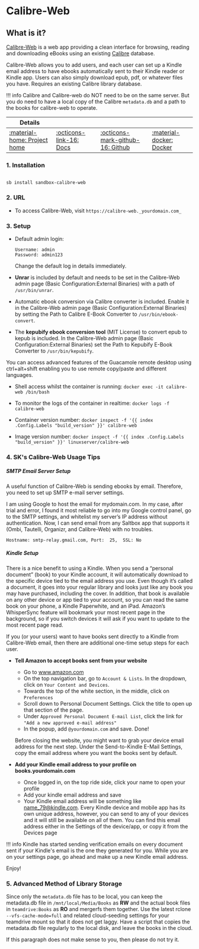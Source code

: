 # Calibre-Web

## What is it?

[Calibre-Web](https://github.com/janeczku/calibre-web) is a web app providing a clean interface for browsing, reading and downloading eBooks using an existing [Calibre](https://calibre-ebook.com/) database.

Calibre-Web allows you to add users, and each user can set up a Kindle email address to have ebooks automatically sent to their Kindle reader or Kindle app. Users can also simply download epub, pdf, or whatever files you have. Requires an existing Calibre library database.

!!! info
    Calibre and Calibre-web do NOT need to be on the same server. But you do need to have a local copy of the Calibre `metadata.db` and a path to the books for calibre-web to operate.

| Details     |             |             |             |
|-------------|-------------|-------------|-------------|
| [:material-home: Project home ](https://github.com/janeczku/calibre-web) | [:octicons-link-16: Docs](https://github.com/janeczku/calibre-web/wiki) | [:octicons-mark-github-16: Github](https://github.com/janeczku/calibre-web) | [:material-docker: Docker ](https://registry.hub.docker.com/r/linuxserver/calibre-web)|

### 1. Installation

``` shell

sb install sandbox-calibre-web

```

### 2. URL

- To access Calibre-Web, visit `https://calibre-web._yourdomain.com_`

### 3. Setup

- Default admin login:
  ``` { .yaml}
  Username: admin
  Password: admin123
  ```
  Change the default log in details immediately.

- **Unrar** is included by default and needs to be set in the Calibre-Web admin page (Basic Configuration:External Binaries) with a path of `/usr/bin/unrar`.

- Automatic ebook conversion via Calibre converter is included.  Enable it in the Calibre-Web admin page (Basic Configuration:External Binaries) by setting the Path to Calibre E-Book Converter to `/usr/bin/ebook-convert`.

- The **kepubify ebook conversion tool** (MIT License) to convert epub to kepub is included. In the Calibre-Web admin page (Basic Configuration:External Binaries) set the Path to Kepubify E-Book Converter to `/usr/bin/kepubify`.

You can access advanced features of the Guacamole remote desktop using ctrl+alt+shift enabling you to use remote copy/paste and different languages.

- Shell access whilst the container is running:
  `docker exec -it calibre-web /bin/bash`

- To monitor the logs of the container in realtime:
  `docker logs -f calibre-web`

- Container version number:
  `docker inspect -f '{{ index .Config.Labels "build_version" }}' calibre-web`

- Image version number:
  `docker inspect -f '{{ index .Config.Labels "build_version" }}' linuxserver/calibre-web`


### 4. SK's Calibre-Web Usage Tips

##### SMTP Email Server Setup

A useful function of Calibre-Web is sending ebooks by email.  Therefore, you need to set up SMTP e-mail server settings.

I am using Google to host the email for mydomain.com.  In my case, after trial and error, I found it most reliable to go into my Google control panel, go to the SMTP settings, and whitelist my server’s IP address without authentication.  Now, I can send email from any Saltbox app that supports it (Ombi, Tautelli, Organizr, and Calibre-Web) with no troubles.

```
Hostname: smtp-relay.gmail.com, Port:  25,  SSL: No
```

##### Kindle Setup

There is a nice benefit to using a Kindle.  When you send a “personal document” (book) to your Kindle account, it will automatically download to the specific device tied to the email address you use. Even though it’s called a document, it goes into your regular library and looks just like any book you may have purchased, including the cover.  In addition, that book is available on any other device or app tied to your account, so you can read the same book on your phone, a Kindle Paperwhite, and an iPad.  Amazon’s WhisperSync feature will bookmark your most recent page in the background, so if you switch devices it will ask if you want to update to the most recent page read.

If you (or your users) want to have books sent directly to a Kindle from Calibre-Web email, then there are additional one-time setup steps for each user.

  * **Tell Amazon to accept books sent from your website**
      * Go to www.amazon.com
      * On the top navigation bar, go to `Account & Lists`.  In the dropdown, click on `Your Content and Devices`.
      * Towards the top of the white section, in the middle, click on `Preferences`
      * Scroll down to Personal Document Settings. Click the title to open up that section of the page.
      * Under `Approved Personal Document E-mail List`, click the link for `"Add a new approved e-mail address"`
      * In the popup, add `@yourdomain.com` and save.  Done!


    Before closing the website, you might want to grab your device email address for the next step.  Under the Send-to-Kindle E-Mail Settings, copy the email address where you want the books sent by default.

  * **Add your Kindle email address to your profile on books.yourdomain.com**
      * Once logged in, on the top ride side, click your name to open your profile
      * Add your kindle email address and save
      * Your Kindle email address will be something like name_79@kindle.com.  Every Kindle device and mobile app has its own unique address, however, you can send to any of your devices and it will still be available on all of them.  You can find this email address either in the Settings of the device/app, or copy it from the Devices page

!!! info
    Kindle has started sending verification emails on every document sent if your Kindle's email is the one they generated for you.  While you are on your settings page, go ahead and make up a new Kindle email address.

Enjoy!

### 5. Advanced Method of Library Storage

Since only the `metadata.db` file has to be local, you can keep the metadata.db file in `/mnt/local/Media/Books` as **RW** and the actual book files in `teamdrive:Books` as **RO** and mergerfs them together. Use the latest rclone `--vfs-cache-mode=full` and related cloud-seeding settings for your teamdrive mount so that it does not get laggy. Have a script that copies the metadata.db file regularly to the local disk, and leave the books in the cloud.

If this paragraph does not make sense to you, then please do not try it.

